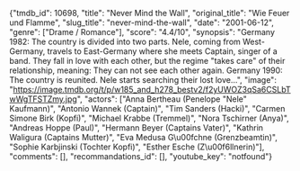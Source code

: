 {"tmdb_id": 10698, "title": "Never Mind the Wall", "original_title": "Wie Feuer und Flamme", "slug_title": "never-mind-the-wall", "date": "2001-06-12", "genre": ["Drame / Romance"], "score": "4.4/10", "synopsis": "Germany 1982: The country is divided into two parts. Nele, coming from West-Germany, travels to East-Germany where she meets Captain, singer of a band. They fall in love with each other, but the regime \"takes care\" of their relationship, meaning: They can not see each other again. Germany 1990: The country is reunited. Nele starts searching their lost love...", "image": "https://image.tmdb.org/t/p/w185_and_h278_bestv2/f2yUWOZ3qSa6CSLbTwWgTFSTZmy.jpg", "actors": ["Anna Bertheau (Penelope \"Nele\" Kaufmann)", "Antonio Wannek (Captain)", "Tim Sanders (Hacki)", "Carmen Simone Birk (Kopfi)", "Michael Krabbe (Tremmel)", "Nora Tschirner (Anya)", "Andreas Hoppe (Paul)", "Hermann Beyer (Captains Vater)", "Kathrin Waligura (Captains Mutter)", "Eva Medusa G\u00fchne (Grenzbeamtin)", "Sophie Karbjinski (Tochter Kopfi)", "Esther Esche (Z\u00f6llnerin)"], "comments": [], "recommandations_id": [], "youtube_key": "notfound"}